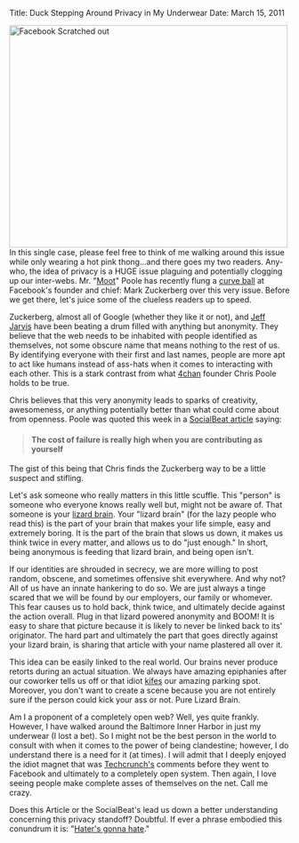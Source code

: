 Title: Duck Stepping Around Privacy in My Underwear
Date: March 15, 2011

<img src="http://c522735.r35.cf2.rackcdn.com/facebook-facebook-funny-unemployment-demotivational-poster-12507291711.jpeg" alt="Facebook Scratched out" width="500" height="400" />
In this single case, please feel free to think of me walking around this issue while only wearing a hot pink thong...and there goes my two readers. Any-who, the idea of privacy is a HUGE issue plaguing and potentially clogging up our inter-webs. Mr. "<a href="http://www.outsidethebeltway.com/most_influential_person_is_moot/">Moot</a>" Poole has recently flung a <a href="http://venturebeat.com/2011/03/13/4chan-moot-christopher-poole-sxsw/?utm_source=feedburner&amp;utm_medium=feed&amp;utm_campaign=Feed%3A+Venturebeat+%28VentureBeat%29">curve ball</a> at Facebook's founder and chief: Mark Zuckerberg over this very issue. Before we get there, let's juice some of the clueless readers up to speed.

Zuckerberg, almost all of Google (whether they like it or not), and <a href="http://twitter.com/jeffjarvis">Jeff Jarvis</a> have been beating a drum filled with anything but anonymity. They believe that the web needs to be inhabited with people identified as themselves, not some obscure name that means nothing to the rest of us. By identifying everyone with their first and last names, people are more apt to act like humans instead of ass-hats when it comes to interacting with each other. This is a stark contrast from what <a href="http://www.4chan.org/">4chan</a> founder Chris Poole holds to be true.

Chris believes that this very anonymity leads to sparks of creativity, awesomeness, or anything potentially better than what could come about from openness. Poole was quoted this week in a <a href="http://venturebeat.com/2011/03/13/4chan-moot-christopher-poole-sxsw/?utm_source=feedburner&amp;utm_medium=feed&amp;utm_campaign=Feed%3A+Venturebeat+%28VentureBeat%29">SocialBeat article</a> saying:
<blockquote>
<h4>The cost of failure is really high when you are contributing as yourself</h4>
</blockquote>
The gist of this being that Chris finds the Zuckerberg way to be a little suspect and stifling.

Let's ask someone who really matters in this little scuffle. This "person" is someone who everyone knows really well but, might not be aware of. That someone is your <a href="http://sethgodin.typepad.com/seths_blog/2010/01/quieting-the-lizard-brain.html">lizard brain</a>. Your "lizard brain" (for the lazy people who read this) is the part of your brain that makes your life simple, easy and extremely boring. It is the part of the brain that slows us down, it makes us think twice in every matter, and allows us to do "just enough." In short, being anonymous is feeding that lizard brain, and being open isn't.

If our identities are shrouded in secrecy, we are more willing to post random, obscene, and sometimes offensive shit everywhere. And why not? All of us have an innate hankering to do so. We are just always a tinge scared that we will be found by our employers, our family or whomever. This fear causes us to hold back, think twice, and ultimately decide against the action overall. Plug in that lizard powered anonymity and BOOM! It is easy to share that picture because it is likely to never be linked back to its' originator. The hard part and ultimately the part that goes directly against your lizard brain, is sharing that article with your name plastered all over it.

This idea can be easily linked to the real world. Our brains never produce retorts during an actual situation. We always have amazing epiphanies after our coworker tells us off or that idiot <a href="http://en.wiktionary.org/wiki/kife">kifes</a> our amazing parking spot. Moreover, you don't want to create a scene because you are not entirely sure if the person could kick your ass or not. Pure Lizard Brain.

Am I a proponent of a completely open web? Well, yes quite frankly. However, I have walked around the Baltimore Inner Harbor in just my underwear (I lost a bet). So I might not be the best person in the world to consult with when it comes to the power of being clandestine; however, I do understand there is a need for it (at times). I will admit that I deeply enjoyed the idiot magnet that was <a href="http://techcrunch.com/">Techcrunch's</a> comments before they went to Facebook and ultimately to a completely open system. Then again, I love seeing people make complete asses of themselves on the net. Call me crazy.

Does this Article or the SocialBeat's lead us down a better understanding concerning this privacy standoff? Doubtful. If ever a phrase embodied this conundrum it is: "<a href="http://knowyourmeme.com/memes/haters-gonna-hate">Hater's gonna hate</a>."
